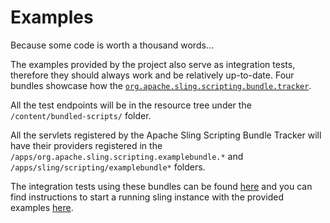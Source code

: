 Examples
====

Because some code is worth a thousand words...

The examples provided by the project also serve as integration tests, therefore they should always work and be relatively up-to-date.
Four bundles showcase how the [`org.apache.sling.scripting.bundle.tracker`](https://github.com/apache/sling-org-apache-sling-scripting-bundle-tracker/tree/master/README.md).

All the test endpoints will be in the resource tree under the `/content/bundled-scripts/` folder.

All the servlets registered by the Apache Sling Scripting Bundle Tracker will have their providers registered in the `/apps/org.apache.sling.scripting.examplebundle.*` and `/apps/sling/scripting/examplebundle*` folders.

The integration tests using these bundles can be found [here](https://github.com/apache/sling-org-apache-sling-scripting-bundle-tracker-it/tree/master/it/src/test/java/org/apache/sling/scripting/bundle/tracker/it) and
you can find instructions to start a running sling instance with the provided examples [here](https://github.com/apache/sling-org-apache-sling-scripting-bundle-tracker-it#example).
